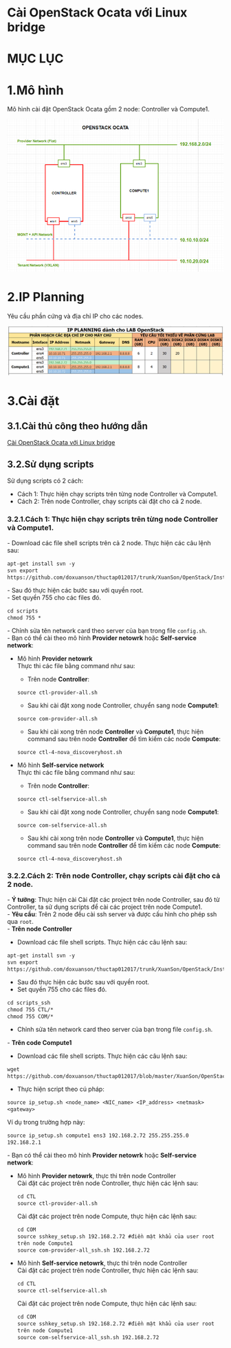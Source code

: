 # Cài OpenStack Ocata với Linux bridge


# MỤC LỤC


<a name="1"></a>
# 1.Mô hình
Mô hình cài đặt OpenStack Ocata gồm 2 node: Controller và Compute1.

<img src="images/mo_hinh.png" />

<a name="2"></a>
# 2.IP Planning
Yêu cầu phần cứng và địa chỉ IP cho các nodes.

<img src="images/ip_planning.png" />

<a name="3"></a>
# 3.Cài đặt
<a name="3.1"></a>
## 3.1.Cài thủ công theo hướng dẫn
[Cài OpenStack Ocata với Linux bridge](docs/Install_OPS_with_Linuxbridge.md)

<a name="3.2"></a>
## 3.2.Sử dụng scripts 
Sử dụng scripts có 2 cách:  
- Cách 1: Thực hiện chạy scripts trên từng node Controller và Compute1.
- Cách 2: Trên node Controller, chạy scripts cài đặt cho cả 2 node.

<a name="3.2.1"></a>
### 3.2.1.Cách 1: Thực hiện chạy scripts trên từng node Controller và Compute1.
\- Download các file shell scripts trên cả 2 node. Thực hiện các câu lệnh sau:  
```
apt-get install svn -y
svn export https://github.com/doxuanson/thuctap012017/trunk/XuanSon/OpenStack/Install%20OpenStack/Ocata/Install_OPS_with_Linuxbridge/scripts
```

\- Sau đó thực hiện các bước sau với quyền root.  
\- Set quyền 755 cho các files đó.  
```
cd scripts
chmod 755 *
```

\- Chỉnh sửa tên network card theo server của bạn trong file `config.sh`.  
\- Bạn có thể cài theo mô hình **Provider netowrk** hoặc **Self-service network**:  
- Mô hình **Provider netowrk**  
Thực thi các file bằng command như sau:  
  - Trên node **Controller**:  
  ```
  source ctl-provider-all.sh
  ```

  - Sau khi cài đặt xong node Controller, chuyển sang node **Compute1**:  
  ```
  source com-provider-all.sh
  ```

  - Sau khi cài xong trên node **Controller** và **Compute1**, thực hiện command sau trên node **Controller** để tìm kiếm các node **Compute**:  
  ```
  source ctl-4-nova_discoveryhost.sh
  ```

- Mô hình **Self-service network**  
Thực thi các file bằng command như sau:  
  - Trên node **Controller**:  
  ```
  source ctl-selfservice-all.sh
  ```

  - Sau khi cài đặt xong node Controller, chuyển sang node **Compute1**:  
  ```
  source com-selfservice-all.sh
  ```

  - Sau khi cài xong trên node **Controller** và **Compute1**, thực hiện command sau trên node **Controller** để tìm kiếm các node **Compute**:  
  ```
  source ctl-4-nova_discoveryhost.sh
  ```

<a name="3.2.2"></a>
### 3.2.2.Cách 2: Trên node Controller, chạy scripts cài đặt cho cả 2 node.
\- **Ý tưởng**: Thực hiện cài Cài đặt các project trên node Controller, sau đó từ Controller, ta sử dụng scripts để cài các project trên node Compute1.  
\- **Yêu cầu**: Trên 2 node đều cài ssh server và được cấu hình cho phép ssh qua `root`.  
\- **Trên node Controller**  
  - Download các file shell scripts. Thực hiện các câu lệnh sau:  
  ```
  apt-get install svn -y
  svn export https://github.com/doxuanson/thuctap012017/trunk/XuanSon/OpenStack/Install%20OpenStack/Ocata/Install_OPS_with_Linuxbridge/scripts_ssh
  ```
  - Sau đó thực hiện các bước sau với quyền root.  
  - Set quyền 755 cho các files đó.  
  ```
  cd scripts_ssh
  chmod 755 CTL/*
  chmod 755 COM/*
  ```

  - Chỉnh sửa tên network card theo server của bạn trong file `config.sh`.  

\- **Trên code Compute1**  
  - Download các file shell scripts. Thực hiện các câu lệnh sau:  
  ```
  wget https://github.com/doxuanson/thuctap012017/blob/master/XuanSon/OpenStack/Install%20OpenStack/Ocata/Install_OPS_with_Linuxbridge/scripts_ssh/COM/ip_setup.sh
  ```

  - Thực hiện script theo cú pháp:  
  ```
  source ip_setup.sh <node_name> <NIC_name> <IP_address> <netmask> <gateway>
  ```

  Ví dụ trong trường hợp này:  
  ```
  source ip_setup.sh compute1 ens3 192.168.2.72 255.255.255.0 192.168.2.1
  ```

\- Bạn có thể cài theo mô hình **Provider netowrk** hoặc **Self-service network**:  
  - Mô hình **Provider netowrk**, thực thi trên node Controller  
    Cài đặt các project trên node Controller, thực hiện các lệnh sau:  
    ```
    cd CTL
    source ctl-provider-all.sh
    ```
    
    Cài đặt các project trên node Compute, thực hiện các lệnh sau:  
    ```
    cd COM
    source sshkey_setup.sh 192.168.2.72 #điền mật khẩu của user root trên node Compute1
    source com-provider-all_ssh.sh 192.168.2.72
    ```

  - Mô hình **Self-service netowrk**, thực thi trên node Controller  
    Cài đặt các project trên node Controller, thực hiện các lệnh sau:  
    ```
    cd CTL
    source ctl-selfservice-all.sh
    ```
    
    Cài đặt các project trên node Compute, thực hiện các lệnh sau:  
    ```
    cd COM
    source sshkey_setup.sh 192.168.2.72 #điền mật khẩu của user root trên node Compute1
    source com-selfservice-all_ssh.sh 192.168.2.72
    ```


















